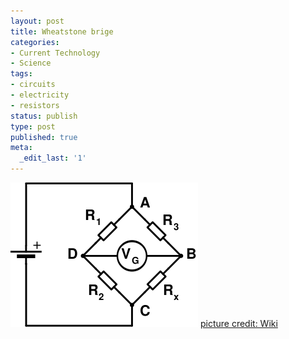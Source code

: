 ```yaml
---
layout: post
title: Wheatstone brige
categories:
- Current Technology
- Science
tags:
- circuits
- electricity
- resistors
status: publish
type: post
published: true
meta:
  _edit_last: '1'
---
```

![wheatstonebridge1](/img/wheatstonebridge1.png "wheatstonebridge1") [picture credit: Wiki](http://en.wikipedia.org/wiki/Wheatstone_bridge)
